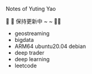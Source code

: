 Notes of Yuting Yao

🎨 🎨 保持更新中 ~ ~ 🚀🚀

- geostreaming
- bigdata
- ARM64 ubuntu20.04 debian
- deep trader
- deep learning
- leetcode